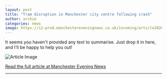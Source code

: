 ```yaml
---
layout: post
title: "Tram disruption in Manchester city centre following crash"
author: archie
categories: news
image: https://i2-prod.manchestereveningnews.co.uk/incoming/article28260014.ece/ALTERNATES/s1200/4_unnamed-1.png
---
```

It seems you haven't provided any text to summarise. Just drop it in here, and I'll be happy to help you out!

![Article Image](https://i2-prod.manchestereveningnews.co.uk/incoming/article28260014.ece/ALTERNATES/s1200/4_unnamed-1.png)

[Read the full article at Manchester Evening News](https://www.manchestereveningnews.co.uk/news/greater-manchester-news/live-major-tram-disruption-manchester-32460814)

---
